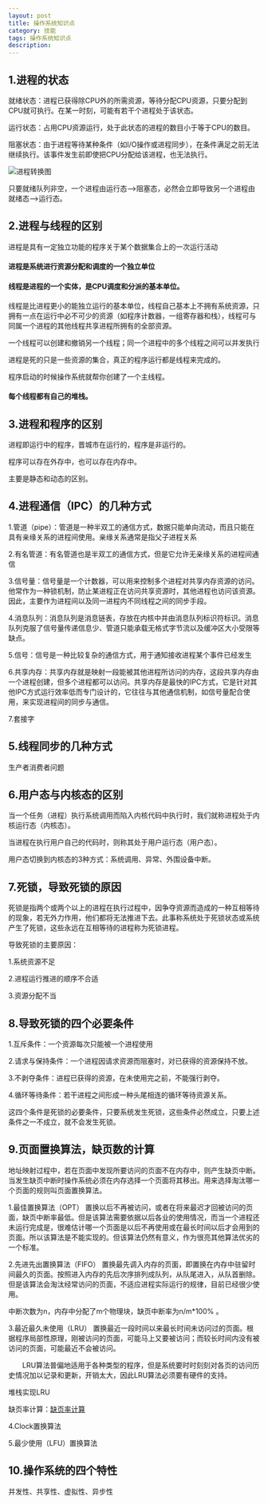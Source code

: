 ```yaml
---
layout: post
title: 操作系统知识点
category: 技能
tags: 操作系统知识点
description: 
---
```


## 1.进程的状态
就绪状态：进程已获得除CPU外的所需资源，等待分配CPU资源，只要分配到CPU就可执行。在某一时刻，可能有若干个进程处于该状态。

运行状态：占用CPU资源运行，处于此状态的进程的数目小于等于CPU的数目。

阻塞状态：由于进程等待某种条件（如I/O操作或进程同步），在条件满足之前无法继续执行。该事件发生前即使把CPU分配给该进程，也无法执行。

![进程转换图](https://timgsa.baidu.com/timg?image&quality=80&size=b9999_10000&sec=1529420911282&di=31d7eb3354239897246cef39c244e2eb&imgtype=0&src=http%3A%2F%2Fimages.cnitblog.com%2Fblog%2F650295%2F201411%2F192234019844375.png)

只要就绪队列非空，一个进程由运行态-->阻塞态，必然会立即导致另一个进程由就绪态-->运行态。

## 2.进程与线程的区别
进程是具有一定独立功能的程序关于某个数据集合上的一次运行活动

#### 进程是系统进行资源分配和调度的一个独立单位

#### 线程是进程的一个实体，是CPU调度和分派的基本单位。

线程是比进程更小的能独立运行的基本单位，线程自己基本上不拥有系统资源，只拥有一点在运行中必不可少的资源（如程序计数器，一组寄存器和栈），线程可与同属一个进程的其他线程共享进程所拥有的全部资源。

一个线程可以创建和撤销另一个线程；同一个进程中的多个线程之间可以并发执行

进程是死的只是一些资源的集合，真正的程序运行都是线程来完成的。

程序启动的时候操作系统就帮你创建了一个主线程。

#### 每个线程都有自己的堆栈。

## 3.进程和程序的区别
进程即运行中的程序，晋城市在运行的，程序是非运行的。

程序可以存在外存中，也可以存在内存中。

主要是静态和动态的区别。

## 4.进程通信（IPC）的几种方式
1.管道（pipe）：管道是一种半双工的通信方式，数据只能单向流动，而且只能在具有亲缘关系的进程间使用。亲缘关系通常是指父子进程关系

2.有名管道：有名管道也是半双工的通信方式，但是它允许无亲缘关系的进程间通信

3.信号量：信号量是一个计数器，可以用来控制多个进程对共享内存资源的访问。他常作为一种锁机制，防止某进程正在访问共享资源时，其他进程也访问该资源。因此，主要作为进程间以及同一进程内不同线程之间的同步手段。

4.消息队列：消息队列是消息链表，存放在内核中并由消息队列标识符标识。消息队列克服了信号量传递信息少、管道只能承载无格式字节流以及缓冲区大小受限等缺点。

5.信号：信号是一种比较复杂的通信方式，用于通知接收进程某个事件已经发生

6.共享内存：共享内存就是映射一段能被其他进程所访问的内存，这段共享内存由一个进程创建，但多个进程都可以访问。共享内存是最快的IPC方式，它是针对其他IPC方式运行效率低而专门设计的，它往往与其他通信机制，如信号量配合使用，来实现进程间的同步与通信。

7.套接字

## 5.线程同步的几种方式
生产者消费者问题

## 6.用户态与内核态的区别
当一个任务（进程）执行系统调用而陷入内核代码中执行时，我们就称进程处于内核运行态（内核态）。

当进程在执行用户自己的代码时，则称其处于用户运行态（用户态）。

用户态切换到内核态的3种方式：系统调用、异常、外围设备中断。

## 7.死锁，导致死锁的原因
死锁是指两个或两个以上的进程在执行过程中，因争夺资源而造成的一种互相等待的现象，若无外力作用，他们都将无法推进下去。此事称系统处于死锁状态或系统产生了死锁，这些永远在互相等待的进程称为死锁进程。

导致死锁的主要原因：

1.系统资源不足

2.进程运行推进的顺序不合适

3.资源分配不当

## 8.导致死锁的四个必要条件
1.互斥条件：一个资源每次只能被一个进程使用

2.请求与保持条件：一个进程因请求资源而阻塞时，对已获得的资源保持不放。

3.不剥夺条件：进程已获得的资源，在未使用完之前，不能强行剥夺。

4.循环等待条件：若干进程之间形成一种头尾相连的循环等待资源关系。

这四个条件是死锁的必要条件，只要系统发生死锁，这些条件必然成立，只要上述条件之一不成立，就不会发生死锁。

## 9.页面置换算法，缺页数的计算
地址映射过程中，若在页面中发现所要访问的页面不在内存中，则产生缺页中断。当发生缺页中断时操作系统必须在内存选择一个页面将其移出。用来选择淘汰哪一个页面的规则叫页面置换算法。

1.最佳置换算法（OPT）
置换以后不再被访问，或者在将来最迟才回被访问的页面，缺页中断率最低。但是该算法需要依据以后各业的使用情况，而当一个进程还未运行完成是，很难估计哪一个页面是以后不再使用或在最长时间以后才会用到的页面。所以该算法是不能实现的。但该算法仍然有意义，作为很亮其他算法优劣的一个标准。

2.先进先出置换算法（FIFO）
置换最先调入内存的页面，即置换在内存中驻留时间最久的页面。按照进入内存的先后次序排列成队列，从队尾进入，从队首删除。但是该算法会淘汰经常访问的页面，不适应进程实际运行的规律，目前已经很少使用。

中断次数为n，内存中分配了m个物理块，缺页中断率为n/m*100% 。


3.最近最久未使用（LRU）
置换最近一段时间以来最长时间未访问过的页面。根据程序局部性原理，刚被访问的页面，可能马上又要被访问；而较长时间内没有被访问的页面，可能最近不会被访问。

　　LRU算法普偏地适用于各种类型的程序，但是系统要时时刻刻对各页的访问历史情况加以记录和更新，开销太大，因此LRU算法必须要有硬件的支持。
  
  堆栈实现LRU 
  
缺页率计算：[缺页率计算](https://blog.csdn.net/u011080472/article/details/51206332)

4.Clock置换算法

5.最少使用（LFU）置换算法

## 10.操作系统的四个特性
并发性、共享性、虚拟性、异步性

